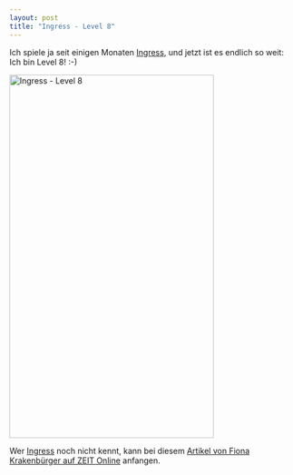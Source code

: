 ```yaml
---
layout: post
title: "Ingress - Level 8"
---
```


Ich spiele ja seit einigen Monaten [Ingress][0], und jetzt ist es endlich so weit: Ich bin Level 8! :-)

<a href="http://www.flickr.com/photos/cringe/10223961853/" title="Ingress - Level 8 by cringe, on Flickr"><img src="http://farm8.staticflickr.com/7325/10223961853_dbd65544ff_z.jpg" width="360" height="640" alt="Ingress - Level 8"></a>

Wer [Ingress][0] noch nicht kennt, kann bei diesem [Artikel von Fiona Krakenbürger auf ZEIT Online][1] anfangen.

[0]: https://www.ingress.com/
[1]: http://www.zeit.de/digital/internet/2013-10/ingress-augmented-reality/komplettansicht

